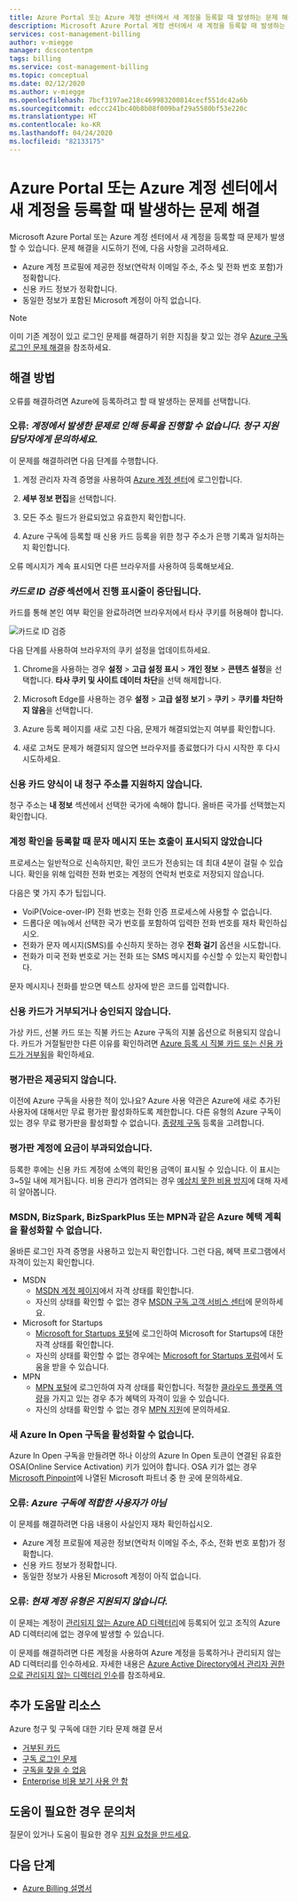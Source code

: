 ```yaml
---
title: Azure Portal 또는 Azure 계정 센터에서 새 계정을 등록할 때 발생하는 문제 해결
description: Microsoft Azure Portal 계정 센터에서 새 계정을 등록할 때 발생하는 문제를 해결합니다.
services: cost-management-billing
author: v-miegge
manager: dcscontentpm
tags: billing
ms.service: cost-management-billing
ms.topic: conceptual
ms.date: 02/12/2020
ms.author: v-miegge
ms.openlocfilehash: 7bcf3197ae218c469983200814cecf551dc42a6b
ms.sourcegitcommit: edccc241bc40b8b08f009baf29a5580bf53e220c
ms.translationtype: HT
ms.contentlocale: ko-KR
ms.lasthandoff: 04/24/2020
ms.locfileid: "82133175"
---
```

# <a name="troubleshoot-issues-when-you-sign-up-for-a-new-account-in-azure-portal-or-azure-account-center"></a>Azure Portal 또는 Azure 계정 센터에서 새 계정을 등록할 때 발생하는 문제 해결

Microsoft Azure Portal 또는 Azure 계정 센터에서 새 계정을 등록할 때 문제가 발생할 수 있습니다. 문제 해결을 시도하기 전에, 다음 사항을 고려하세요.

- Azure 계정 프로필에 제공한 정보(연락처 이메일 주소, 주소 및 전화 번호 포함)가 정확합니다.
- 신용 카드 정보가 정확합니다.
- 동일한 정보가 포함된 Microsoft 계정이 아직 없습니다.

> [!NOTE]
> 이미 기존 계정이 있고 로그인 문제를 해결하기 위한 지침을 찾고 있는 경우 [Azure 구독 로그인 문제 해결](https://docs.microsoft.com/azure/cost-management-billing/manage/troubleshoot-sign-in-issue)을 참조하세요.

## <a name="resolutions"></a>해결 방법

오류를 해결하려면 Azure에 등록하려고 할 때 발생하는 문제를 선택합니다.

### <a name="error-we-cannot-proceed-with-sign-up-due-to-an-issue-with-your-account-please-contact-billing-support"></a>오류: *계정에서 발생한 문제로 인해 등록을 진행할 수 없습니다. 청구 지원 담당자에게 문의하세요.*

이 문제를 해결하려면 다음 단계를 수행합니다.

1. 계정 관리자 자격 증명을 사용하여 [Azure 계정 센터](https://account.azure.com/Profile)에 로그인합니다.

2. **세부 정보 편집**을 선택합니다.

3. 모든 주소 필드가 완료되었고 유효한지 확인합니다.

4. Azure 구독에 등록할 때 신용 카드 등록을 위한 청구 주소가 은행 기록과 일치하는지 확인합니다.

오류 메시지가 계속 표시되면 다른 브라우저를 사용하여 등록해보세요.

### <a name="progress-bar-hangs-in-identity-verification-by-card-section"></a>*카드로 ID 검증* 섹션에서 진행 표시줄이 중단됩니다.

카드를 통해 본인 여부 확인을 완료하려면 브라우저에서 타사 쿠키를 허용해야 합니다.

![카드로 ID 검증](./media/troubleshoot-azure-sign-up/identify-verification-by-card.png)

다음 단계를 사용하여 브라우저의 쿠키 설정을 업데이트하세요.

1. Chrome을 사용하는 경우 **설정** > **고급 설정 표시** > **개인 정보** > **콘텐츠 설정**을 선택합니다. **타사 쿠키 및 사이트 데이터 차단**을 선택 해제합니다.

2. Microsoft Edge를 사용하는 경우 **설정** > **고급 설정 보기** > **쿠키** > **쿠키를 차단하지 않음**을 선택합니다.

3. Azure 등록 페이지를 새로 고친 다음, 문제가 해결되었는지 여부를 확인합니다.

4. 새로 고쳐도 문제가 해결되지 않으면 브라우저를 종료했다가 다시 시작한 후 다시 시도하세요.

### <a name="credit-card-form-doesnt-support-my-billing-address"></a>신용 카드 양식이 내 청구 주소를 지원하지 않습니다.

청구 주소는 **내 정보** 섹션에서 선택한 국가에 속해야 합니다. 올바른 국가를 선택했는지 확인합니다.

### <a name="no-text-messages-or-calls-during-sign-up-account-verification"></a>계정 확인을 등록할 때 문자 메시지 또는 호출이 표시되지 않았습니다

프로세스는 일반적으로 신속하지만, 확인 코드가 전송되는 데 최대 4분이 걸릴 수 있습니다. 확인을 위해 입력한 전화 번호는 계정의 연락처 번호로 저장되지 않습니다.

다음은 몇 가지 추가 팁입니다.

- VoiP(Voice-over-IP) 전화 번호는 전화 인증 프로세스에 사용할 수 없습니다.
- 드롭다운 메뉴에서 선택한 국가 번호를 포함하여 입력한 전화 번호를 재차 확인하십시오.
- 전화가 문자 메시지(SMS)를 수신하지 못하는 경우 **전화 걸기** 옵션을 시도합니다.
- 전화가 미국 전화 번호로 거는 전화 또는 SMS 메시지를 수신할 수 있는지 확인합니다.

문자 메시지나 전화를 받으면 텍스트 상자에 받은 코드를 입력합니다.

### <a name="credit-card-declined-or-not-accepted"></a>신용 카드가 거부되거나 승인되지 않습니다.

가상 카드, 선불 카드 또는 직불 카드는 Azure 구독의 지불 옵션으로 허용되지 않습니다. 카드가 거절될만한 다른 이유를 확인하려면 [Azure 등록 시 직불 카드 또는 신용 카드가 거부됨](https://support.microsoft.com/help/4042960)을 확인하세요.

### <a name="free-trial-is-not-available"></a>평가판은 제공되지 않습니다.

이전에 Azure 구독을 사용한 적이 있나요? Azure 사용 약관은 Azure에 새로 추가된 사용자에 대해서만 무료 평가판 활성화하도록 제한합니다. 다른 유형의 Azure 구독이 있는 경우 무료 평가판을 활성화할 수 없습니다. [종량제 구독](https://azure.microsoft.com/offers/ms-azr-0003p/) 등록을 고려합니다.

### <a name="i-saw-a-charge-on-my-free-trial-account"></a>평가판 계정에 요금이 부과되었습니다.

등록한 후에는 신용 카드 계정에 소액의 확인용 금액이 표시될 수 있습니다. 이 표시는 3~5일 내에 제거됩니다. 비용 관리가 염려되는 경우 [예상치 못한 비용 방지](getting-started.md)에 대해 자세히 알아봅니다.

### <a name="cant-activate-azure-benefit-plan-like-msdn-bizspark-bizsparkplus-or-mpn"></a>MSDN, BizSpark, BizSparkPlus 또는 MPN과 같은 Azure 혜택 계획을 활성화할 수 없습니다.

올바른 로그인 자격 증명을 사용하고 있는지 확인합니다. 그런 다음, 혜택 프로그램에서 자격이 있는지 확인합니다.

- MSDN
  - [MSDN 계정 페이지](https://msdn.microsoft.com/subscriptions/manage/default.aspx)에서 자격 상태를 확인합니다.
  - 자신의 상태를 확인할 수 없는 경우 [MSDN 구독 고객 서비스 센터](https://msdn.microsoft.com/library/aa493452.aspx)에 문의하세요.
- Microsoft for Startups
  - [Microsoft for Startups 포털](https://startups.microsoft.com/#start-two)에 로그인하여 Microsoft for Startups에 대한 자격 상태를 확인합니다.
  - 자신의 상태를 확인할 수 없는 경우에는 [Microsoft for Startups 포럼](https://www.microsoftpartnercommunity.com/t5/Microsoft-for-Startups/ct-p/Microsoft_Startups)에서 도움을 받을 수 있습니다.
- MPN
  - [MPN 포털](https://mspartner.microsoft.com/Pages/Locale.aspx)에 로그인하여 자격 상태를 확인합니다. 적절한 [클라우드 플랫폼 역량](https://mspartner.microsoft.com/pages/membership/cloud-platform-competency.aspx)을 가지고 있는 경우 추가 혜택의 자격이 있을 수 있습니다.
  - 자신의 상태를 확인할 수 없는 경우 [MPN 지원](https://mspartner.microsoft.com/Pages/Support/Premium/contact-support.aspx)에 문의하세요.

### <a name="cant-activate-new-azure-in-open-subscription"></a>새 Azure In Open 구독을 활성화할 수 없습니다.

Azure In Open 구독을 만들려면 하나 이상의 Azure In Open 토큰이 연결된 유효한 OSA(Online Service Activation) 키가 있어야 합니다. OSA 키가 없는 경우 [Microsoft Pinpoint](https://pinpoint.microsoft.com/)에 나열된 Microsoft 파트너 중 한 곳에 문의하세요.

### <a name="error-you-are-not-eligible-for-an-azure-subscription"></a>오류: *Azure 구독에 적합한 사용자가 아님*

이 문제를 해결하려면 다음 내용이 사실인지 재차 확인하십시오.

- Azure 계정 프로필에 제공한 정보(연락처 이메일 주소, 주소, 전화 번호 포함)가 정확합니다.
- 신용 카드 정보가 정확합니다.
- 동일한 정보가 사용된 Microsoft 계정이 아직 없습니다.

### <a name="error-your-current-account-type-is-not-supported"></a>오류: *현재 계정 유형은 지원되지 않습니다.*

이 문제는 계정이 [관리되지 않는 Azure AD 디렉터리](../../active-directory/users-groups-roles/directory-self-service-signup.md)에 등록되어 있고 조직의 Azure AD 디렉터리에 없는 경우에 발생할 수 있습니다.

이 문제를 해결하려면 다른 계정을 사용하여 Azure 계정을 등록하거나 관리되지 않는 AD 디렉터리를 인수하세요. 자세한 내용은 [Azure Active Directory에서 관리자 권한으로 관리되지 않는 디렉터리 인수](../../active-directory/users-groups-roles/domains-admin-takeover.md)를 참조하세요.

## <a name="additional-help-resources"></a>추가 도움말 리소스

Azure 청구 및 구독에 대한 기타 문제 해결 문서

- [거부된 카드](troubleshoot-declined-card.md)
- [구독 로그인 문제](troubleshoot-sign-in-issue.md)
- [구독을 찾을 수 없음](no-subscriptions-found.md)
- [Enterprise 비용 보기 사용 안 함](enterprise-mgmt-grp-troubleshoot-cost-view.md)

## <a name="contact-us-for-help"></a>도움이 필요한 경우 문의처

질문이 있거나 도움이 필요한 경우 [지원 요청을 만드세요](https://ms.portal.azure.com/#blade/Microsoft_Azure_Support/HelpAndSupportBlade/newsupportrequest).

## <a name="next-steps"></a>다음 단계

- [Azure Billing 설명서](../../billing/index.md)
